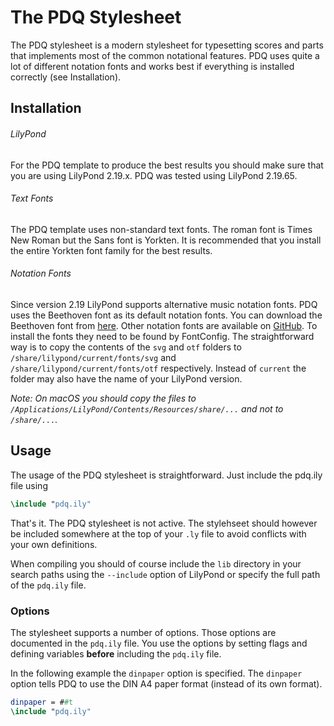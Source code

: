 # The PDQ Stylesheet

The PDQ stylesheet is a modern stylesheet for typesetting scores and parts that implements most of the common notational features. PDQ uses quite a lot of different notation fonts and works best if everything is installed correctly (see Installation).

## Installation

###### LilyPond
For the PDQ template to produce the best results you should make sure that you are using LilyPond 2.19.x. PDQ was tested using LilyPond 2.19.65.

###### Text Fonts
The PDQ template uses non-standard text fonts. The roman font is Times New Roman but the Sans font is Yorkten. It is recommended that you install the entire Yorkten font family for the best results.

###### Notation Fonts
Since version 2.19 LilyPond supports alternative music notation fonts. PDQ uses the Beethoven font as its default notation fonts. You can download the Beethoven font from [here](https://github.com/OpenLilyPondFonts/beethoven). Other notation fonts are available on [GitHub](https://github.com/OpenLilyPondFonts). To install the fonts they need to be found by FontConfig. The straightforward way is to copy the contents of the `svg` and `otf` folders to `/share/lilypond/current/fonts/svg` and `/share/lilypond/current/fonts/otf` respectively. Instead of `current` the folder may also have the name of your LilyPond version.

*Note: On macOS you should copy the files to `/Applications/LilyPond/Contents/Resources/share/...` and not to `/share/...`.*

## Usage

The usage of the PDQ stylesheet is straightforward. Just include the pdq.ily file using
```lilypond
\include "pdq.ily"
```
That's it. The PDQ stylesheet is not active. The stylehseet should however be included somewhere at the top of your `.ly` file to avoid conflicts with your own definitions.

When compiling you should of course include the `lib` directory in your search paths using the `--include` option of LilyPond or specify the full path of the `pdq.ily` file.

### Options
The stylesheet supports a number of options. Those options are documented in the `pdq.ily` file. You use the options by setting flags and defining variables **before** including the `pdq.ily` file.

In the following example the `dinpaper` option is specified. The `dinpaper` option tells PDQ to use the DIN A4 paper format (instead of its own format).
```lilypond
dinpaper = ##t
\include "pdq.ily"
```
